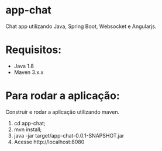 # app-chat
Chat app utilizando Java, Spring Boot, Websocket e Angularjs.

# Requisitos:
- Java 1.8
- Maven 3.x.x

# Para rodar a aplicação:
Construir e rodar a aplicação utilizando maven.
1. cd app-chat;
2. mvn install;
3. java -jar target/app-chat-0.0.1-SNAPSHOT.jar
4. Acesse http://localhost:8080
